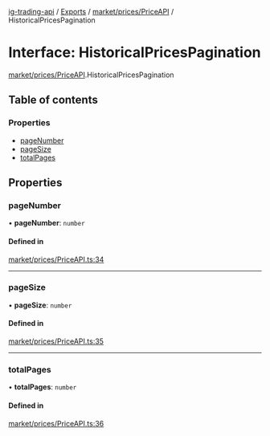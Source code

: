 [ig-trading-api](../README.md) / [Exports](../modules.md) / [market/prices/PriceAPI](../modules/market_prices_PriceAPI.md) / HistoricalPricesPagination

# Interface: HistoricalPricesPagination

[market/prices/PriceAPI](../modules/market_prices_PriceAPI.md).HistoricalPricesPagination

## Table of contents

### Properties

- [pageNumber](market_prices_PriceAPI.HistoricalPricesPagination.md#pagenumber)
- [pageSize](market_prices_PriceAPI.HistoricalPricesPagination.md#pagesize)
- [totalPages](market_prices_PriceAPI.HistoricalPricesPagination.md#totalpages)

## Properties

### pageNumber

• **pageNumber**: `number`

#### Defined in

[market/prices/PriceAPI.ts:34](https://github.com/bennycode/ig-trading-api/blob/98182c7/src/market/prices/PriceAPI.ts#L34)

---

### pageSize

• **pageSize**: `number`

#### Defined in

[market/prices/PriceAPI.ts:35](https://github.com/bennycode/ig-trading-api/blob/98182c7/src/market/prices/PriceAPI.ts#L35)

---

### totalPages

• **totalPages**: `number`

#### Defined in

[market/prices/PriceAPI.ts:36](https://github.com/bennycode/ig-trading-api/blob/98182c7/src/market/prices/PriceAPI.ts#L36)
